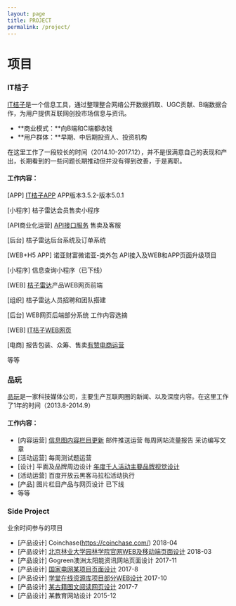 ```yaml
---
layout: page
title: PROJECT
permalink: /project/
---
```


# 项目
### IT桔子
[IT桔子](https://www.itjuzi.com/)是一个信息工具，通过整理整合网络公开数据抓取、UGC贡献、B端数据合作，为用户提供互联网创投市场信息与资讯。
* **商业模式：**向B端和C端都收钱
* **用户群体：**早期、中后期投资人、投资机构

在这里工作了一段较长的时间（2014.10-2017.12），并不是很满意自己的表现和产出，长期看到的一些问题长期推动但并没有得到改善，于是离职。

#### 工作内容：

[APP] [IT桔子APP](https://itunes.apple.com/cn/app/id915709839) APP版本3.5.2-版本5.0.1

[小程序] 桔子雷达会员售卖小程序

[API商业化运营] [API接口服务](https://www.itjuzi.com/api/) 售卖及客服

[后台] 桔子雷达后台系统及订单系统

[WEB+H5 APP] 诺亚财富微诺亚-类外包 API接入及WEB和APP页面升级项目

[小程序] 信息查询小程序（已下线）

[WEB] [桔子雷达](http://radar.itjuzi.com/)产品WEB网页前端

[组织] 桔子雷达人员招聘和团队搭建

[后台] WEB网页后端部分系统 工作内容选摘

[WEB] [IT桔子WEB网页](https://www.itjuzi.com/)

[电商] 报告包装、众筹、售卖[有赞电商运营](https://h5.youzan.com/v2/showcase/homepage?alias=1aq9ufeen)

等等

### 品玩
[品玩](http://www.pingwest.com/)是一家科技媒体公司，主要生产互联网圈的新闻、以及深度内容。在这里工作了1年的时间（2013.8-2014.9）

#### 工作内容：

* [内容运营] [信息图内容栏目更新](http://www.pingwest.com/?s=pingraphic) 邮件推送运营 每周网站流量报告 采访编写文章
* [活动运营] 每周测试题运营
* [设计] 平面及品牌周边设计 [年度千人活动主要品牌视觉设计](http://sync2013bj.pingwest.com/)
* [活动运营] 百度开放云黑客马拉松活动执行
* [产品] 图片栏目产品与网页设计 已下线
* 等等

### Side Project
业余时间参与的项目

* [产品设计] Coinchase(https://coinchase.com/) 2018-04
* [产品设计] [北京林业大学园林学院官网WEB及移动端页面设计](https://ruolan.github.io/design/2018/03/26/beijing-forestry-university-la-school-website-design.hmtl/) 2018-03
* [产品设计] Gogreen澳洲太阳能资讯网站页面设计 2017-11
* [产品设计] [国家电网某项目页面设计](https://ruolan.github.io/design/2017/08/10/national-grid-app.html/)  2017-8
* [产品设计] [学堂在线资源库项目部分WEB设计](https://ruolan.github.io/design/2017/10/10/xuetangx-mooc-website-design.html/) 2017-10
* [产品设计] [某古籍图文阅读网页设计](https://ruolan.github.io/design/2017/07/10/book-reading-website-design.html/) 2017-7
* [产品设计] 某教育网站设计 2015-12
